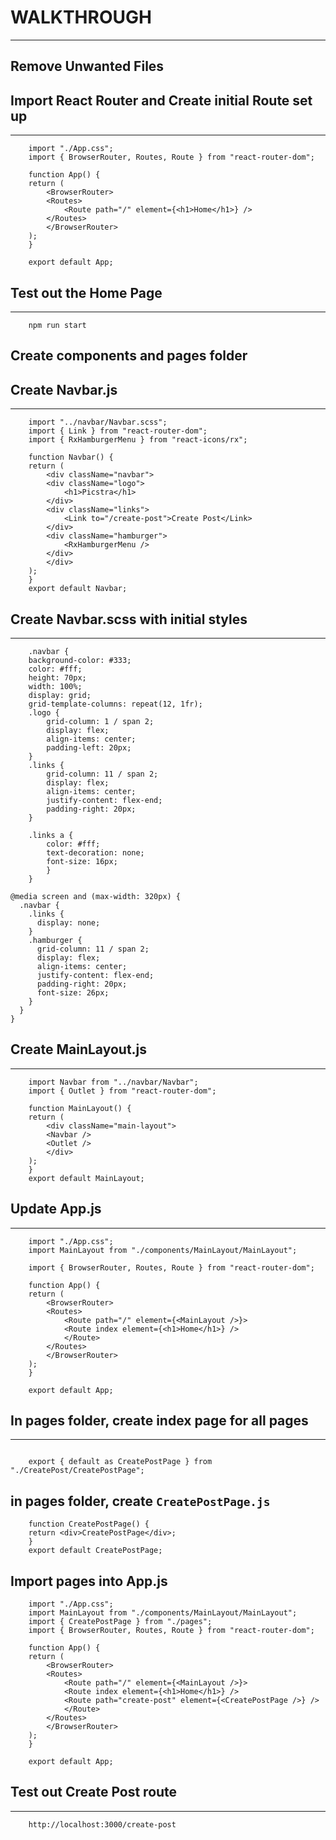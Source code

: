 # WALKTHROUGH

---

## Remove Unwanted Files

## Import React Router and Create initial Route set up

---

```
    import "./App.css";
    import { BrowserRouter, Routes, Route } from "react-router-dom";

    function App() {
    return (
        <BrowserRouter>
        <Routes>
            <Route path="/" element={<h1>Home</h1>} />
        </Routes>
        </BrowserRouter>
    );
    }

    export default App;

```

## Test out the Home Page

---

```
    npm run start
```

## Create components and pages folder

## Create Navbar.js

---

```
    import "../navbar/Navbar.scss";
    import { Link } from "react-router-dom";
    import { RxHamburgerMenu } from "react-icons/rx";

    function Navbar() {
    return (
        <div className="navbar">
        <div className="logo">
            <h1>Picstra</h1>
        </div>
        <div className="links">
            <Link to="/create-post">Create Post</Link>
        </div>
        <div className="hamburger">
            <RxHamburgerMenu />
        </div>
        </div>
    );
    }
    export default Navbar;

```

## Create Navbar.scss with initial styles

---

```
    .navbar {
    background-color: #333;
    color: #fff;
    height: 70px;
    width: 100%;
    display: grid;
    grid-template-columns: repeat(12, 1fr);
    .logo {
        grid-column: 1 / span 2;
        display: flex;
        align-items: center;
        padding-left: 20px;
    }
    .links {
        grid-column: 11 / span 2;
        display: flex;
        align-items: center;
        justify-content: flex-end;
        padding-right: 20px;
    }

    .links a {
        color: #fff;
        text-decoration: none;
        font-size: 16px;
        }
    }

@media screen and (max-width: 320px) {
  .navbar {
    .links {
      display: none;
    }
    .hamburger {
      grid-column: 11 / span 2;
      display: flex;
      align-items: center;
      justify-content: flex-end;
      padding-right: 20px;
      font-size: 26px;
    }
  }
}
```

## Create MainLayout.js

---

```
    import Navbar from "../navbar/Navbar";
    import { Outlet } from "react-router-dom";

    function MainLayout() {
    return (
        <div className="main-layout">
        <Navbar />
        <Outlet />
        </div>
    );
    }
    export default MainLayout;

```

## Update App.js

---

```
    import "./App.css";
    import MainLayout from "./components/MainLayout/MainLayout";

    import { BrowserRouter, Routes, Route } from "react-router-dom";

    function App() {
    return (
        <BrowserRouter>
        <Routes>
            <Route path="/" element={<MainLayout />}>
            <Route index element={<h1>Home</h1>} />
            </Route>
        </Routes>
        </BrowserRouter>
    );
    }

    export default App;
```

## In pages folder, create index page for all pages

---

```

    export { default as CreatePostPage } from "./CreatePost/CreatePostPage";
```

## in pages folder, create `CreatePostPage.js`

```
    function CreatePostPage() {
    return <div>CreatePostPage</div>;
    }
    export default CreatePostPage;
```

## Import pages into App.js

```
    import "./App.css";
    import MainLayout from "./components/MainLayout/MainLayout";
    import { CreatePostPage } from "./pages";
    import { BrowserRouter, Routes, Route } from "react-router-dom";

    function App() {
    return (
        <BrowserRouter>
        <Routes>
            <Route path="/" element={<MainLayout />}>
            <Route index element={<h1>Home</h1>} />
            <Route path="create-post" element={<CreatePostPage />} />
            </Route>
        </Routes>
        </BrowserRouter>
    );
    }

    export default App;
```

## Test out Create Post route

---

```
    http://localhost:3000/create-post
```
